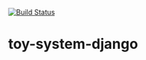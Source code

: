 [![Build Status](https://travis-ci.org/WayneZhang511/toy-system-django.svg?branch=master)](https://travis-ci.org/WayneZhang511/toy-system-django)
# toy-system-django
